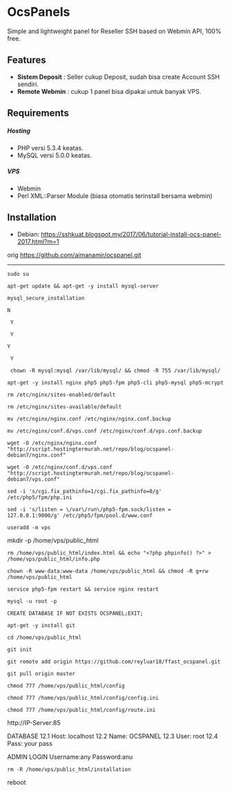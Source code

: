 OcsPanels
=========
Simple and lightweight panel for Reseller SSH based on Webmin API, 100% free.

Features
-------
* **Sistem Deposit** : Seller cukup Deposit, sudah bisa create Account SSH sendiri.
* **Remote Webmin** : cukup 1 panel bisa dipakai untuk banyak VPS.

Requirements
---------

##### Hosting
* PHP versi 5.3.4 keatas.
* MySQL versi 5.0.0 keatas.

##### VPS
* Webmin
* Perl XML::Parser Module (biasa otomatis terinstall bersama webmin)

Installation
------------
* Debian: https://sshkuat.blogspot.my/2017/06/tutorial-install-ocs-panel-2017.html?m=1

orig
https://github.com/aimanamir/ocspanel.git

-----

`sudo su`

`apt-get update && apt-get -y install mysql-server`


`mysql_secure_installation`


  `N`
 
 ` Y`
 
 ` Y`
 
  `Y`

 ` Y`

` chown -R mysql:mysql /var/lib/mysql/ && chmod -R 755 /var/lib/mysql/`

`apt-get -y install nginx php5 php5-fpm php5-cli php5-mysql php5-mcrypt`

`rm /etc/nginx/sites-enabled/default`

`rm /etc/nginx/sites-available/default`

`mv /etc/nginx/nginx.conf /etc/nginx/nginx.conf.backup`

`mv /etc/nginx/conf.d/vps.conf /etc/nginx/conf.d/vps.conf.backup`

`wget -O /etc/nginx/nginx.conf "http://script.hostingtermurah.net/repo/blog/ocspanel-debian7/nginx.conf"`

`wget -O /etc/nginx/conf.d/vps.conf "http://script.hostingtermurah.net/repo/blog/ocspanel-debian7/vps.conf"`

`sed -i 's/cgi.fix_pathinfo=1/cgi.fix_pathinfo=0/g' /etc/php5/fpm/php.ini`

`sed -i 's/listen = \/var\/run\/php5-fpm.sock/listen = 127.0.0.1:9000/g' /etc/php5/fpm/pool.d/www.conf`


`useradd -m vps`

mkdir -p /home/vps/public_html

`rm /home/vps/public_html/index.html && echo "<?php phpinfo() ?>" > /home/vps/public_html/info.php`

`chown -R www-data:www-data /home/vps/public_html && chmod -R g+rw /home/vps/public_html`

`service php5-fpm restart && service nginx restart`

`mysql -u root -p`

`CREATE DATABASE IF NOT EXISTS OCSPANEL;EXIT;`

`apt-get -y install git`

`cd /home/vps/public_html`

`git init`

`git remote add origin https://github.com/reyluar18/ffast_ocspanel.git`

`git pull origin master`

`chmod 777 /home/vps/public_html/config`

`chmod 777 /home/vps/public_html/config/config.ini`

`chmod 777 /home/vps/public_html/config/route.ini`


http://IP-Server:85

DATABASE
12.1  Host: localhost 
12.2  Name: OCSPANEL 
12.3  User: root 
12.4  Pass: your pass

ADMIN LOGIN
Username:any
Password:anu

`rm -R /home/vps/public_html/installation`

reboot
